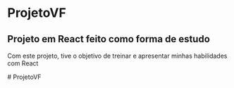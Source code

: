 # ProjetoVF
<h2>Projeto em React feito como forma de estudo</h2>

<p>Com este projeto, tive o objetivo de treinar e apresentar minhas habilidades com React</p># ProjetoVF
